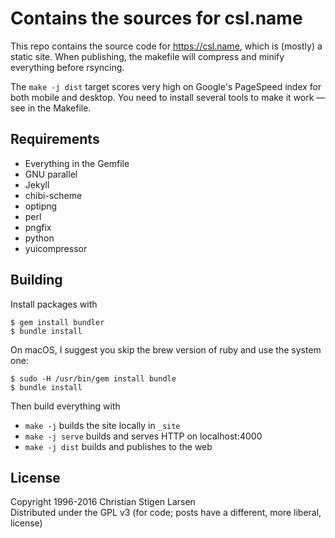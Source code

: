 Contains the sources for csl.name
=================================

This repo contains the source code for https://csl.name, which is (mostly) a
static site. When publishing, the makefile will compress and minify everything
before rsyncing.

The `make -j dist` target scores very high on Google's PageSpeed index for both
mobile and desktop. You need to install several tools to make it work — see in
the Makefile.

Requirements
------------

  * Everything in the Gemfile
  * GNU parallel
  * Jekyll
  * chibi-scheme
  * optipng
  * perl
  * pngfix
  * python
  * yuicompressor

Building
--------

Install packages with

    $ gem install bundler
    $ bundle install

On macOS, I suggest you skip the brew version of ruby and use the system one:

    $ sudo -H /usr/bin/gem install bundle
    $ bundle install

Then build everything with

  * `make -j` builds the site locally in `_site`
  * `make -j serve` builds and serves HTTP on localhost:4000
  * `make -j dist` builds and publishes to the web

License
-------

Copyright 1996-2016 Christian Stigen Larsen  
Distributed under the GPL v3 (for code; posts have a different, more liberal,
license)
